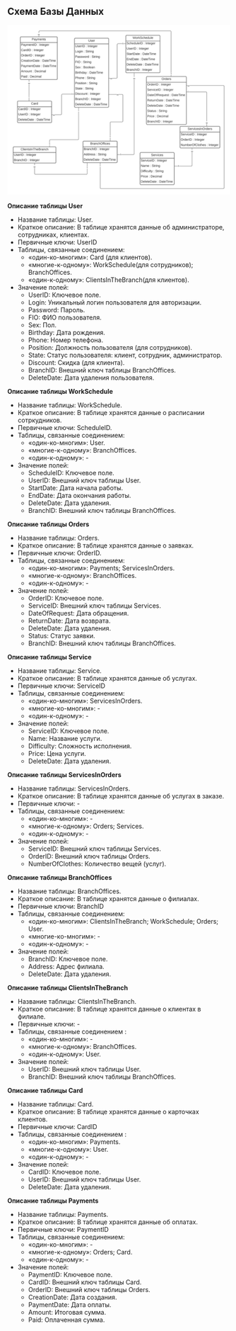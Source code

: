 ## Схема Базы Данных
![Диаграмма](diagrams/database.png) 

**Описание таблицы User**

+ Название таблицы:	User.
+ Краткое описание:	В таблице хранятся данные об администраторе, сотрудниках, клиентах.
+ Первичные ключи:	UserID
+ Таблицы, связанные соединением:
    *   «один-ко-многим»:	Card (для клиентов).
    *   «многие-к-одному»: WorkSchedule(для сотрудников); BranchOffices.
    *   «один-к-одному»: ClientsInTheBranch(для клиентов).
+ Значение полей: 
    *   UserID:	Ключевое поле.
    *   Login:	Уникальный логин пользователя для авторизации.
    *   Password:	Пароль.
    *   FIO:	ФИО пользователя.
    *   Sex: Пол.
    *   Birthday: Дата рождения.
    *   Phone: Номер телефона.
    *   Position: Должность пользователя (для сотрудников).
    *   State: Статус пользователя: клиент, сотрудник, администратор.
    *   Discount: Скидка (для клиента).
    *   BranchID: Внешний ключ таблицы BranchOffices.
    *   DeleteDate: Дата удаления пользователя.

**Описание таблицы WorkSchedule**

+ Название таблицы:	WorkSchedule.
+ Краткое описание:	В таблице хранятся данные о расписании сотркудников.
+ Первичные ключи:	ScheduleID.
+ Таблицы, связанные соединением:
    *   «один-ко-многим»:	User.
    *   «многие-к-одному»: BranchOffices.
    *   «один-к-одному»: -
+ Значение полей:	
    *   ScheduleID:	Ключевое поле.
	*   UserID:	Внешний ключ таблицы User.
	*   StartDate:	Дата начала работы.
	*   EndDate:	Дата окончания работы.
	*   DeleteDate:	Дата удаления.
	*   BranchID:	Внешний ключ таблицы BranchOffices.

**Описание таблицы Orders**

+ Название таблицы:	Orders.
+ Краткое описание:	В таблице хранятся данные о заявках.
+ Первичные ключи: OrderID.
+ Таблицы, связанные соединением: 
    *   «один-ко-многим»:	Payments; ServicesInOrders.
    *   «многие-к-одному»: BranchOffices.
    *   «один-к-одному»: -	
+ Значение полей:	
    *   OrderID:	Ключевое поле.
	*   ServiceID:	Внешний ключ таблицы Services.
	*   DateOfRequest: Дата обращения.
	*   ReturnDate:	Дата возврата.
	*   DeleteDate:	Дата удаления.
	*   Status: Статус заявки.
	*   BranchID: Внешний ключ таблицы BranchOffices.

**Описание таблицы Service**

+ Название таблицы:	Service.
+ Краткое описание:	В таблице хранятся данные об услугах.
+ Первичные ключи:	ServiceID
+ Таблицы, связанные соединением: 
    *   «один-ко-многим»:	ServicesInOrders.
    *   «многие-ко-многим»:	-
    *   «один-к-одному»:	-
+ Значение полей:	
    *   ServiceID:	Ключевое поле.
	*   Name:	Название услуги.
	*   Difficulty:	Сложность исполнения.
	*   Price:	Цена услуги.
	*   DeleteDate: Дата удаления.

**Описание таблицы ServicesInOrders**

+ Название таблицы:	ServicesInOrders.
+ Краткое описание:	В таблице хранятся данные об услугах в заказе.
+ Первичные ключи:	-
+ Таблицы, связанные соединением: 
    *   «один-ко-многим»:	-
    *   «многие-к-одному»: Orders; Services.
    *   «один-к-одному»:	-
+ Значение полей:	
    *   ServiceID: Внешний ключ таблицы Services.
	*   OrderID: Внешний ключ таблицы Orders.
	*   NumberOfClothes: Количество вещей (услуг).

**Описание таблицы BranchOffices**

+ Название таблицы:	BranchOffices.
+ Краткое описание:	В таблице хранятся данные о филиалах.
+ Первичные ключи:	BranchID
+ Таблицы, связанные соединением: 
    *   «один-ко-многим»:	ClientsInTheBranch; WorkSchedule; Orders; User.
    *   «многие-ко-многим»:	-
    *   «один-к-одному»:	-
+ Значение полей:	
    *   BranchID:	Ключевое поле.
	*   Address: 	Адрес филиала.
	*   DeleteDate:	Дата удаления.

**Описание таблицы ClientsInTheBranch**

+ Название таблицы:	ClientsInTheBranch.
+ Краткое описание:	В таблице хранятся данные о клиентах в филиале.
+ Первичные ключи:	-
+ Таблицы, связанные соединением :
    *   «один-ко-многим»:	-
    *    «многие-к-одному»:	BranchOffices.
    *   «один-к-одному»: User.	
+ Значение полей:	
    *   UserID:	Внешний ключ таблицы User.
	*   BranchID:	Внешний ключ таблицы BranchOffices.

**Описание таблицы Card**

+ Название таблицы:	Card.
+ Краткое описание:	В таблице хранятся данные о карточках клиентов.
+ Первичные ключи:	CardID
+ Таблицы, связанные соединением :
    *   «один-ко-многим»:	Payments.
    *   «многие-к-одному»: User.
    *   «один-к-одному»:	-
+ Значение полей:	
    *   CardID:	Ключевое поле.
	*   UserID:	Внешний ключ таблицы User.
	*   DeleteDate:	Дата удаления.


**Описание таблицы Payments**

+ Название таблицы:	Payments.
+ Краткое описание:	В таблице хранятся данные об оплатах.
+ Первичные ключи:	PaymentID
+ Таблицы, связанные соединением: 
    *   «один-ко-многим»:	-
    *   «многие-к-одному»: Orders; Card.
    *   «один-к-одному»: -
+ Значение полей:	
    *   PaymentID:	Ключевое поле. 
	*   CardID:	Внешний ключ таблицы Card.
	*   OrderID:	Внешний ключ таблицы Orders.
	*   CreationDate:	Дата создания.
	*   PaymentDate: Дата оплаты.
	*   Amount: Итоговая сумма.
	*   Paid: Оплаченная сумма.
